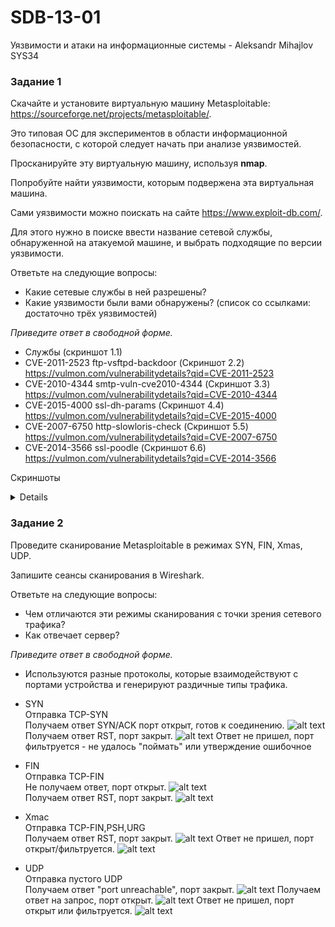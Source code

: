 # SDB-13-01
Уязвимости и атаки на информационные системы - Aleksandr Mihajlov SYS34  
  
### Задание 1

Скачайте и установите виртуальную машину Metasploitable: https://sourceforge.net/projects/metasploitable/.

Это типовая ОС для экспериментов в области информационной безопасности, с которой следует начать при анализе уязвимостей.

Просканируйте эту виртуальную машину, используя **nmap**.

Попробуйте найти уязвимости, которым подвержена эта виртуальная машина.

Сами уязвимости можно поискать на сайте https://www.exploit-db.com/.

Для этого нужно в поиске ввести название сетевой службы, обнаруженной на атакуемой машине, и выбрать подходящие по версии уязвимости.

Ответьте на следующие вопросы:

- Какие сетевые службы в ней разрешены?
- Какие уязвимости были вами обнаружены? (список со ссылками: достаточно трёх уязвимостей)
  
*Приведите ответ в свободной форме.*  
  
- Службы (скриншот 1.1)  
- CVE-2011-2523 ftp-vsftpd-backdoor (Скриншот 2.2) https://vulmon.com/vulnerabilitydetails?qid=CVE-2011-2523  
- CVE-2010-4344 smtp-vuln-cve2010-4344 (Скриншот 3.3) https://vulmon.com/vulnerabilitydetails?qid=CVE-2010-4344  
- CVE-2015-4000 ssl-dh-params (Скриншот 4.4) https://vulmon.com/vulnerabilitydetails?qid=CVE-2015-4000  
- CVE-2007-6750 http-slowloris-check (Скриншот 5.5) https://vulmon.com/vulnerabilitydetails?qid=CVE-2007-6750  
- CVE-2014-3566 ssl-poodle (Скриншот 6.6) https://vulmon.com/vulnerabilitydetails?qid=CVE-2014-3566  
  
Скриншоты  
<details>   

![alt text](https://github.com/AleksandrMihajlov/SDB-13-01/blob/main/1.1.PNG)  

![alt text](https://github.com/AleksandrMihajlov/SDB-13-01/blob/main/2.2.PNG)  

![alt text](https://github.com/AleksandrMihajlov/SDB-13-01/blob/main/3.3.PNG)  

![alt text](https://github.com/AleksandrMihajlov/SDB-13-01/blob/main/4.4.PNG)  

![alt text](https://github.com/AleksandrMihajlov/SDB-13-01/blob/main/5.5.PNG)  

![alt text](https://github.com/AleksandrMihajlov/SDB-13-01/blob/main/6.6.PNG)  

</details>  
  
### Задание 2

Проведите сканирование Metasploitable в режимах SYN, FIN, Xmas, UDP.

Запишите сеансы сканирования в Wireshark.

Ответьте на следующие вопросы:

- Чем отличаются эти режимы сканирования с точки зрения сетевого трафика?
- Как отвечает сервер?

*Приведите ответ в свободной форме.*  
  
- Используются разные протоколы, которые взаимодействуют с портами устройства и генерируют раздичные типы трафика.  
  
- SYN  
Отправка TCP-SYN  
Получаем ответ SYN/ACK порт открыт, готов к соединению.  ![alt text](https://github.com/AleksandrMihajlov/SDB-13-01/blob/main/ss1.PNG)
Получаем ответ RST, порт закрыт.  ![alt text](https://github.com/AleksandrMihajlov/SDB-13-01/blob/main/ss1.1.PNG)
Ответ не пришел, порт фильтруется -  не удалось "поймать" или утверждение ошибочное
  
- FIN  
Отправка TCP-FIN  
Не получаем ответ, порт открыт.  ![alt text](https://github.com/AleksandrMihajlov/SDB-13-01/blob/main/sf2.PNG)  
Получаем ответ  RST, порт закрыт.  ![alt text](https://github.com/AleksandrMihajlov/SDB-13-01/blob/main/sf2.1.PNG)
  
- Xmac  
Отправка TCP-FIN,PSH,URG  
Получаем ответ RST, порт закрыт.  ![alt text](https://github.com/AleksandrMihajlov/SDB-13-01/blob/main/sx3.1.PNG)
Ответ не пришел, порт открыт/фильтруется.  ![alt text](https://github.com/AleksandrMihajlov/SDB-13-01/blob/main/sx3.PNG)
  
- UDP  
Отправка пустого UDP  
Получаем ответ "port unreachable", порт закрыт.  ![alt text](https://github.com/AleksandrMihajlov/SDB-13-01/blob/main/su4.2.PNG)
Получаем ответ на запрос, порт открыт.  ![alt text](https://github.com/AleksandrMihajlov/SDB-13-01/blob/main/su4.PNG)
Ответ не пришел, порт открыт или фильтруется.  ![alt text](https://github.com/AleksandrMihajlov/SDB-13-01/blob/main/su4.1.PNG)

